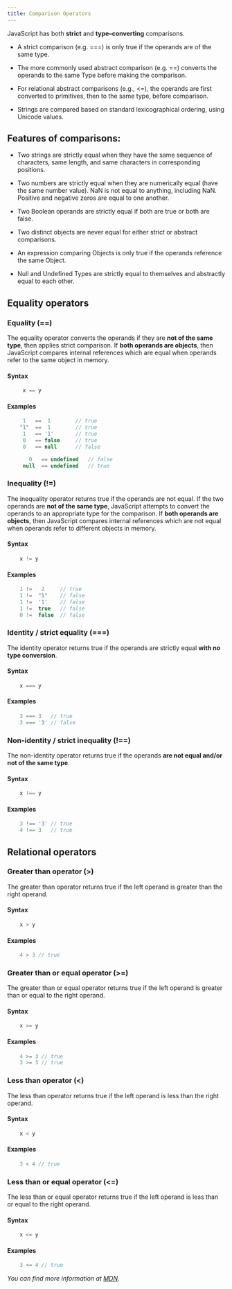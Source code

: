 ```yaml
---
title: Comparison Operators
---
```

JavaScript has both **strict** and **type–converting** comparisons.

*   A strict comparison (e.g. ===) is only true if the operands are of the same type.

*   The more commonly used abstract comparison (e.g. ==) converts the operands to the same Type before making the comparison.

*   For relational abstract comparisons (e.g., <=), the operands are first converted to primitives, then to the same type, before comparison.

*   Strings are compared based on standard lexicographical ordering, using Unicode values.

## Features of comparisons:

*   Two strings are strictly equal when they have the same sequence of characters, same length, and same characters in corresponding positions.

*   Two numbers are strictly equal when they are numerically equal (have the same number value). NaN is not equal to anything, including NaN. Positive and negative zeros are equal to one another.

*   Two Boolean operands are strictly equal if both are true or both are false.

*   Two distinct objects are never equal for either strict or abstract comparisons.

*   An expression comparing Objects is only true if the operands reference the same Object.

*   Null and Undefined Types are strictly equal to themselves and abstractly equal to each other.

## Equality operators

### Equality (==)

The equality operator converts the operands if they are **not of the same type**, then applies strict comparison. If **both operands are objects**, then JavaScript compares internal references which are equal when operands refer to the same object in memory.

#### Syntax

```js
     x == y
```

#### Examples

```js
     1   ==  1        // true
    "1"  ==  1        // true
     1   == '1'       // true
     0   == false     // true
     0   == null      // false

       0   == undefined   // false
     null  == undefined   // true
```

### Inequality (!=)

The inequality operator returns true if the operands are not equal. If the two operands are **not of the same type**, JavaScript attempts to convert the operands to an appropriate type for the comparison. If **both operands are objects**, then JavaScript compares internal references which are not equal when operands refer to different objects in memory.

#### Syntax

```js
    x != y
```

#### Examples

```js
    1 !=   2     // true
    1 !=  "1"    // false
    1 !=  '1'    // false
    1 !=  true   // false
    0 !=  false  // false
```

### Identity / strict equality (===)

The identity operator returns true if the operands are strictly equal **with no type conversion**.

#### Syntax

```js
    x === y
```

#### Examples

```js
    3 === 3   // true
    3 === '3' // false
```

### Non-identity / strict inequality (!==)

The non-identity operator returns true if the operands **are not equal and/or not of the same type**.

#### Syntax

```js
    x !== y
```

#### Examples

```js
    3 !== '3' // true
    4 !== 3   // true
```

## Relational operators

### Greater than operator (>)

The greater than operator returns true if the left operand is greater than the right operand.

#### Syntax

```js
    x > y
```

#### Examples

```js
    4 > 3 // true
```

### Greater than or equal operator (>=)

The greater than or equal operator returns true if the left operand is greater than or equal to the right operand.

#### Syntax

```js
    x >= y
```

#### Examples

```js
    4 >= 3 // true
    3 >= 3 // true
```

### Less than operator (<)

The less than operator returns true if the left operand is less than the right operand.

#### Syntax

```js
    x < y
```

#### Examples

```js
    3 < 4 // true
```

### Less than or equal operator (<=)

The less than or equal operator returns true if the left operand is less than or equal to the right operand.

#### Syntax

```js
    x <= y
```

#### Examples

```js
    3 <= 4 // true
```

_You can find more information at <a href='https://developer.mozilla.org/en-US/docs/Web/JavaScript/Reference/Operators/Comparison_Operators' target='_blank' rel='nofollow'>MDN</a>._
